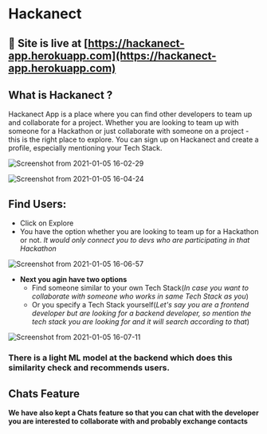 # Hackanect
## :link: Site is live at [https://hackanect-app.herokuapp.com](https://hackanect-app.herokuapp.com)

## What is Hackanect ?
Hackanect App is a place where you can find other developers to team up and collaborate for a project. Whether you are looking to team up with someone for a Hackathon or just collaborate with someone on a project - this is the right place to explore. You can sign up on Hackanect and create a profile, especially mentioning your Tech Stack.

![Screenshot from 2021-01-05 16-02-29](https://user-images.githubusercontent.com/58396239/103911341-e86f8b80-512b-11eb-8040-1e4ca62f751d.png)

![Screenshot from 2021-01-05 16-04-24](https://user-images.githubusercontent.com/58396239/103911518-27054600-512c-11eb-8244-c70db7d257a6.png)

## Find Users:

- Click on Explore
- You have the option whether you are looking to team up for a Hackathon or not. *It would only connect you to devs who are participating in that Hackathon*

![Screenshot from 2021-01-05 16-06-57](https://user-images.githubusercontent.com/58396239/103911798-7d728480-512c-11eb-9c22-6a2b6ba02d78.png)

- __Next you agin have two options__
    - Find someone similar to your own Tech Stack(*In case you want to collaborate with someone who works in same Tech Stack as you*)
    - Or you specify a Tech Stack yourself(*Let's say you are a frontend developer but are looking for a backend developer, so mention the tech stack you are looking for and it will search according to that*)

![Screenshot from 2021-01-05 16-07-11](https://user-images.githubusercontent.com/58396239/103911827-88c5b000-512c-11eb-88e7-6be83ff48fd0.png)

### There is a light ML model at the backend which does this similarity check and recommends users.

## Chats Feature
__We have also kept a Chats feature so that you can chat with the developer you are interested to collaborate with and probably exchange contacts__
